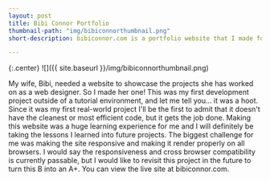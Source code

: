 ```yaml
---
layout: post
title: Bibi Connor Portfolio
thumbnail-path: "img/bibiconnorthumbnail.png"
short-description: bibiconnor.com is a portfolio website that I made for my wife.

---
```


{:.center}
![]({{ site.baseurl }}/img/bibiconnorthumbnail.png)

My wife, Bibi, needed a website to showcase the projects she has worked on as a web designer. So I made her one! This was my first development project outside of a tutorial environment, and let me tell you... it was a hoot. Since it was my first real-world project I'll be the first to admit that it doesn't have the cleanest or most efficient code, but it gets the job done. Making this website was a huge learning experience for me and I will definitely be taking the lessons I learned into future projects. The biggest challenge for me was making the site responsive and making it render properly on all browsers. I would say the responsiveness and cross browser compatibility is currently passable, but I would like to revisit this project in the future to turn this B into an A+. You can view the live site at bibiconnor.com.
